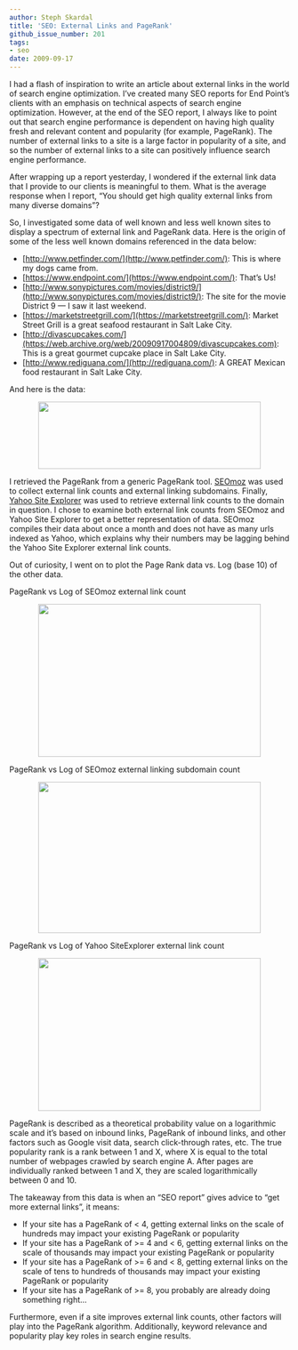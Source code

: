 ```yaml
---
author: Steph Skardal
title: 'SEO: External Links and PageRank'
github_issue_number: 201
tags:
- seo
date: 2009-09-17
---
```


I had a flash of inspiration to write an article about external links in the world of search engine optimization. I’ve created many SEO reports for End Point’s clients with an emphasis on technical aspects of search engine optimization. However, at the end of the SEO report, I always like to point out that search engine performance is dependent on having high quality fresh and relevant content and popularity (for example, PageRank). The number of external links to a site is a large factor in popularity of a site, and so the number of external links to a site can positively influence search engine performance.

After wrapping up a report yesterday, I wondered if the external link data that I provide to our clients is meaningful to them. What is the average response when I report, “You should get high quality external links from many diverse domains”?

So, I investigated some data of well known and less well known sites to display a spectrum of external link and PageRank data. Here is the origin of some of the less well known domains referenced in the data below:

- [http://www.petfinder.com/](http://www.petfinder.com/): This is where my dogs came from.
- [https://www.endpoint.com/](https://www.endpoint.com/): That’s Us!
- [http://www.sonypictures.com/movies/district9/](http://www.sonypictures.com/movies/district9/): The site for the movie District 9 — I saw it last weekend.
- [https://marketstreetgrill.com/](https://marketstreetgrill.com/): Market Street Grill is a great seafood restaurant in Salt Lake City.
- [http://divascupcakes.com/](https://web.archive.org/web/20090917004809/divascupcakes.com): This is a great gourmet cupcake place in Salt Lake City.
- [http://www.rediguana.com/](http://rediguana.com/): A GREAT Mexican food restaurant in Salt Lake City.

And here is the data:

<a href="https://2.bp.blogspot.com/_wWmWqyCEKEs/SrFgLy3Hi4I/AAAAAAAAB1E/2UUhZMBFsMI/s1600-h/chart.png" onblur="try {parent.deselectBloggerImageGracefully();} catch(e) {}"><img alt="" border="0" id="BLOGGER_PHOTO_ID_5382188785432234882" src="/blog/2009/09/seo-external-links-and-pagerank/image-0.png" style="display:block; margin:0px auto 10px; text-align:center;cursor:pointer; cursor:hand;width: 400px; height: 121px;"/></a>



I retrieved the PageRank from a generic PageRank tool. [SEOmoz](http://www.moz.org/) was used to collect external link counts and external linking subdomains. Finally, [Yahoo Site Explorer](http://siteexplorer.search.yahoo.com/) was used to retrieve external link counts to the domain in question. I chose to examine both external link counts from SEOmoz and Yahoo Site Explorer to get a better representation of data. SEOmoz compiles their data about once a month and does not have as many urls indexed as Yahoo, which explains why their numbers may be lagging behind the Yahoo Site Explorer external link counts.

Out of curiosity, I went on to plot the Page Rank data vs. Log (base 10) of the other data.

PageRank vs Log of SEOmoz external link count

<a href="https://4.bp.blogspot.com/_wWmWqyCEKEs/SrFgM8LJsOI/AAAAAAAAB1U/09_gCPm13Kk/s1600-h/seomoz_externallinkingsubdomains.png" onblur="try {parent.deselectBloggerImageGracefully();} catch(e) {}"><img alt="" border="0" id="BLOGGER_PHOTO_ID_5382188805112049890" src="/blog/2009/09/seo-external-links-and-pagerank/image-1.png" style="display:block; margin:0px auto 10px; text-align:center;cursor:pointer; cursor:hand;width: 400px; height: 275px;"/></a>

PageRank vs Log of SEOmoz external linking subdomain count

<a href="https://2.bp.blogspot.com/_wWmWqyCEKEs/SrFgMVgRncI/AAAAAAAAB1M/LzADTZuMNGA/s1600-h/seomoz_externallinks.png" onblur="try {parent.deselectBloggerImageGracefully();} catch(e) {}"><img alt="" border="0" id="BLOGGER_PHOTO_ID_5382188794731666882" src="/blog/2009/09/seo-external-links-and-pagerank/image-2.png" style="display:block; margin:0px auto 10px; text-align:center;cursor:pointer; cursor:hand;width: 400px; height: 272px;"/></a>

PageRank vs Log of Yahoo SiteExplorer external link count

<a href="https://3.bp.blogspot.com/_wWmWqyCEKEs/SrFgNPyv1aI/AAAAAAAAB1c/wpTS8GWWxH4/s1600-h/yahoo_externallinks.png" onblur="try {parent.deselectBloggerImageGracefully();} catch(e) {}"><img alt="" border="0" id="BLOGGER_PHOTO_ID_5382188810378401186" src="/blog/2009/09/seo-external-links-and-pagerank/image-3.png" style="display:block; margin:0px auto 10px; text-align:center;cursor:pointer; cursor:hand;width: 400px; height: 275px;"/></a>

PageRank is described as a theoretical probability value on a logarithmic scale and it’s based on inbound links, PageRank of inbound links, and other factors such as Google visit data, search click-through rates, etc. The true popularity rank is a rank between 1 and X, where X is equal to the total number of webpages crawled by search engine A. After pages are individually ranked between 1 and X, they are scaled logarithmically between 0 and 10.

The takeaway from this data is when an “SEO report” gives advice to “get more external links”, it means:

- If your site has a PageRank of < 4, getting external links on the scale of hundreds may impact your existing PageRank or popularity
- If your site has a PageRank of >= 4 and < 6, getting external links on the scale of thousands may impact your existing PageRank or popularity
- If your site has a PageRank of >= 6 and < 8, getting external links on the scale of tens to hundreds of thousands may impact your existing PageRank or popularity
- If your site has a PageRank of >= 8, you probably are already doing something right...

Furthermore, even if a site improves external link counts, other factors will play into the PageRank algorithm. Additionally, keyword relevance and popularity play key roles in search engine results.
